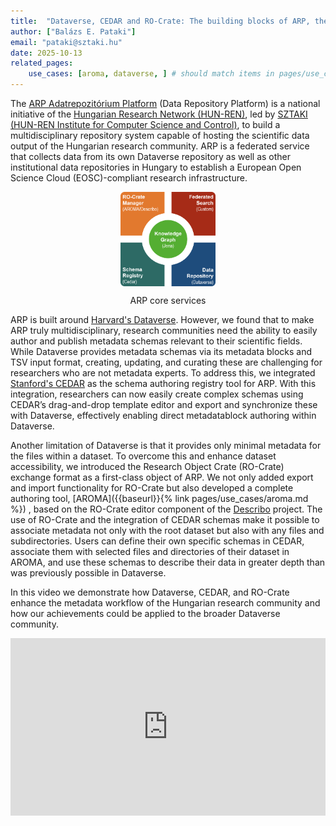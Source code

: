 ```yaml
---
title:  "Dataverse, CEDAR and RO-Crate: The building blocks of ARP, the federated research data repository of Hungary"
author: ["Balázs E. Pataki"]
email: "pataki@sztaki.hu"
date: 2025-10-13
related_pages:
    use_cases: [aroma, dataverse, ] # should match items in pages/use_cases
---
```



The [ARP Adatrepozitórium Platform](http://researchdata.hu/en) (Data Repository Platform) is a national initiative of the
[Hungarian Research Network (HUN-REN)](https://hun-ren.hu/home), led by [SZTAKI (HUN-REN Institute for Computer
Science and Control)](https://sztaki.hun-ren.hu/en), to build a multidisciplinary repository system capable of hosting the
scientific data output of the Hungarian research community. ARP is a federated service that
collects data from its own Dataverse repository as well as other institutional data repositories in
Hungary to establish a European Open Science Cloud (EOSC)-compliant research
infrastructure.

<img src="arp_services_en.png"
alt="ARP is built integrating Dataverse with added RO-Crate authoring capabilities via AROMA, CEDAR as the schema registry, and a custom search engine based on a a knowledge graph collecting RO-Crate data from ARP and data of other datasets from various Hungarian data repositories"
title="ARP core services"
style="width:30%; max-width:800px; display:block; margin:auto;">
<figcaption style="text-align:center; margin-bottom: 10px;">ARP core services</figcaption>

ARP is built around [Harvard's Dataverse](https://dataverse.org/). However, we found that to make ARP truly multidisciplinary,
research communities need the ability to easily author and publish metadata schemas relevant
to their scientific fields. While Dataverse provides metadata schemas via its metadata blocks
and TSV input format, creating, updating, and curating these are challenging for researchers
who are not metadata experts. To address this, we integrated [Stanford's CEDAR](https://metadatacenter.org/) as the schema authoring
registry tool for ARP. With this integration, researchers can now easily create complex schemas
using CEDAR’s drag-and-drop template editor and export and synchronize these with
Dataverse, effectively enabling direct metadatablock authoring within Dataverse.

Another limitation of Dataverse is that it provides only minimal metadata for the files within a
dataset. To overcome this and enhance dataset accessibility, we introduced the Research
Object Crate (RO-Crate) exchange format as a first-class object of ARP. We not only added
export and import functionality for RO-Crate but also developed a complete authoring tool,
[AROMA]({{baseurl}}{% link pages/use_cases/aroma.md %})
, based on the RO-Crate editor component of the [Describo](https://github.com/describo/crate-builder-component) project.
The use of RO-Crate and the integration of CEDAR schemas make it possible to associate
metadata not only with the root dataset but also with any files and subdirectories. Users can
define their own specific schemas in CEDAR, associate them with selected files and directories
of their dataset in AROMA, and use these schemas to describe their data in greater depth than
was previously possible in Dataverse.

In this video we demonstrate how Dataverse, CEDAR, and RO-Crate enhance the metadata workflow of the
Hungarian research community and how our achievements could be applied to the broader
Dataverse community.

<div style="position: relative; width: 100%; height: 0; padding-bottom: 56.25%;">
  <iframe
    src="https://www.youtube.com/embed/o_ENdITtIQg?si=1_c4BTG-esD04Duc"
    title="YouTube video player"
    style="position: absolute; top: 0; left: 0; width: 100%; height: 100%;"
    frameborder="0"
    allow="accelerometer; autoplay; clipboard-write; encrypted-media; gyroscope; picture-in-picture; web-share"
    referrerpolicy="strict-origin-when-cross-origin"
    allowfullscreen>
  </iframe>
</div>


